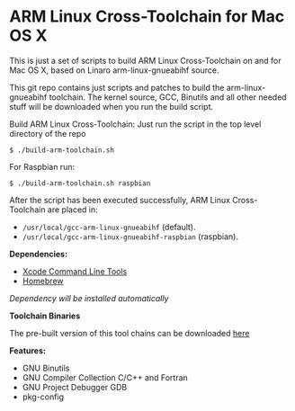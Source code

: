 ARM Linux Cross-Toolchain for Mac OS X
======================================

This is just a set of scripts to build ARM Linux Cross-Toolchain on and for Mac OS X, based on Linaro arm-linux-gnueabihf source.

This git repo contains just scripts and patches to build the arm-linux-gnueabihf toolchain. 
The kernel source, GCC, Binutils and all other needed stuff will be downloaded when you run the build script.

Build ARM Linux Cross-Toolchain:
Just run the script in the top level directory of the repo

`$ ./build-arm-toolchain.sh`

For Raspbian run:

`$ ./build-arm-toolchain.sh raspbian`


After the script has been executed successfully, ARM Linux Cross-Toolchain are placed in:

- `/usr/local/gcc-arm-linux-gnueabihf` (default).
- `/usr/local/gcc-arm-linux-gnueabihf-raspbian` (raspbian).


<b>Dependencies:</b>
- [Xcode Command Line Tools](https://developer.apple.com/xcode/)
- [Homebrew](https://github.com/Homebrew/homebrew)

*Dependency will be installed automatically*


<b>Toolchain Binaries</b>

The pre-built version of this tool chains can be downloaded [here](http://www.welzels.de/blog/downloads/?category=13)


<b>Features:</b>
- GNU Binutils
- GNU Compiler Collection C/C++ and Fortran
- GNU Project Debugger GDB
- pkg-config
